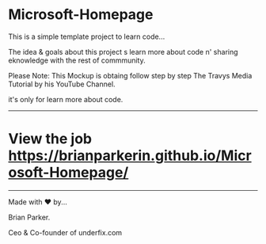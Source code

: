 # Microsoft-Homepage

This is a simple template project to learn code...

The idea & goals about this project s learn more about code n' sharing eknowledge with the rest of commmunity.

  
Please Note: This Mockup is obtaing follow step by step The Travys Media Tutorial by his YouTube Channel.

it's only for learn more about code.

------------------------------------------------------------------------------------------------------------------------------------------

# View the job https://brianparkerin.github.io/Microsoft-Homepage/

------------------------------------------------------------------------------------------------------------------------------------------






Made with ❤ by...

Brian Parker.

Ceo & Co-founder of underfix.com



